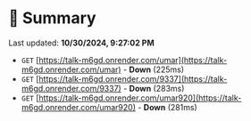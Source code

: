 # 📖 Summary
Last updated: **10/30/2024, 9:27:02 PM**

- `GET` [https://talk-m6gd.onrender.com/umar](https://talk-m6gd.onrender.com/umar) - **Down** (225ms)
- `GET` [https://talk-m6gd.onrender.com/9337](https://talk-m6gd.onrender.com/9337) - **Down** (283ms)
- `GET` [https://talk-m6gd.onrender.com/umar920](https://talk-m6gd.onrender.com/umar920) - **Down** (281ms)

